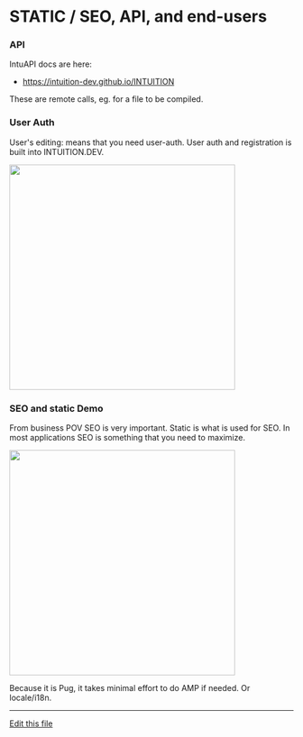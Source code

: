 
# STATIC / SEO, API, and end-users

### API

IntuAPI docs are here:
- https://intuition-dev.github.io/INTUITION

These are remote calls, eg. for a file to be compiled.

### User Auth

User's editing: means that you need user-auth. User auth and registration is built into INTUITION.DEV.

[<img src="http://img.youtube.com/vi/BpNvMqwq9TI/0.jpg" width="400"/>](http://www.youtube.com/watch?v=BpNvMqwq9TI)


### SEO and static Demo

From business POV SEO is very important. Static is what is used for SEO. In most applications SEO is something that you need to maximize.

[<img src="http://img.youtube.com/vi/979v1byfuSU/0.jpg" width="400"/>](http://www.youtube.com/watch?v=979v1byfuSU)

Because it is Pug, it takes minimal effort to do AMP if needed. Or locale/i18n.


---
[Edit this file](https://github.com/intuition-dev/IntuitionDocs/tree/master/docs)